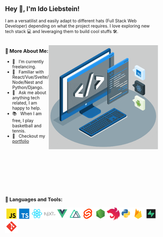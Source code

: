 ## Hey 👋, I'm Ido Liebstein!
I am a versatilist and easily adapt to different hats (Full Stack Web Developer) depending on what the project requires. I love exploring new tech stack 💻 and leveraging them to build cool stuffs 🛠️. 
<br/>
<br/>

<img align="right" alt="GIF" src="https://raw.githubusercontent.com/idolieb26/idolieb26/main/techstack.gif" width="360px"/>
  
### 🧐 More About Me:

- 🔭 &nbsp; I’m currently freelancing.
- 🌱 &nbsp; Familiar with React/Vue/Svelte/Node/Nest and Python/Django.
- 💬 &nbsp; Ask me about anything tech related, I am happy to help.
- 📚 &nbsp; When I am free, I play basketball and tennis.
- 📝 &nbsp; Checkout my [portfolio](https://idoliebstein.netlify.app)

<br />
<br />
<br />
<br />
<br />
<br />
<br />
<br />

### 🔨 Languages and Tools:
<a href="https://developer.mozilla.org/en-US/docs/Web/JavaScript" target="_blank"> <img align="left" alt="JavaScript" height ="42px"  src="https://raw.githubusercontent.com/idolieb26/myicons/master/language_and_tools/square/javascript/javascript.svg"> </a>
<a href="https://www.typescriptlang.org/" target="_blank"><img align="left" alt="Typescirpt" height ="42px" src="https://raw.githubusercontent.com/idolieb26/myicons/master/language_and_tools/square/typescript/typescript.svg"></a>
<a href="https://reactjs.org/" target="_blank"> <img align="left" alt="React" height ="42px" src="https://raw.githubusercontent.com/idolieb26/myicons/master/language_and_tools/square/react/react.svg"></a>
<a href="https://nextjs.org/" target="_blank">
<img align="left" alt="nextjs" src="https://raw.githubusercontent.com/idolieb26/idolieb26/main/assets/next.png" height ="42px"/></a>
<a href="https://vuejs.org/" target="_blank"><img align="left" alt="Vue.js" height ="42px" src="https://raw.githubusercontent.com/idolieb26/myicons/master/language_and_tools/square/vue/vue.svg"></a>
<a href="https://nuxtjs.org/" target="_blank">
<img align="left" alt="nuxtjs" src="https://raw.githubusercontent.com/idolieb26/idolieb26/main/assets/nuxt.png" height ="42px"/></a>
<a href="https://svelte.dev/" target="_blank"><img align="left" alt="Svelte" height ="42px" src="https://raw.githubusercontent.com/idolieb26/myicons/master/language_and_tools/square/svelte/svelte.svg"></a>
<a href="https://nodejs.org" target="_blank"><img align="left" alt="Node.js" height ="42px" src="https://raw.githubusercontent.com/idolieb26/myicons/master/language_and_tools/square/node/node.svg"></a>
<a href="https://nestjs.com/" target="_blank">
<img align="left" alt="nest.js" src="https://raw.githubusercontent.com/idolieb26/idolieb26/main/assets/nest.png" height ="42px"/></a>
<a href="https://www.python.org" target="_blank"><img align="left" alt="Python" height ="40px" src="https://raw.githubusercontent.com/idolieb26/myicons/master/language_and_tools/square/python/python.svg"></a>
<a href="https://firebase.google.com/" target="_blank"> <img align="left" src="https://raw.githubusercontent.com/idolieb26/myicons/master/language_and_tools/square/firebase/firebase.svg" alt="firebase" height ="42px"/> </a>
<a href="https://supabase.com/" target="_blank">
<img align="left" alt="supabase" src="https://raw.githubusercontent.com/idolieb26/idolieb26/main/assets/supabase.jpg" height ="42px"/></a>
<a href="https://git-scm.com/" target="_blank"> <img src="https://raw.githubusercontent.com/idolieb26/myicons/master/language_and_tools/square/git-scm/git-scm.svg" align="left" alt="git" height='42px'/> </a>

<br>

<br>
